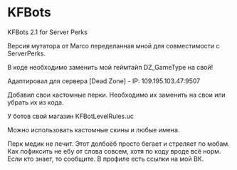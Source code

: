 # KFBots
KFBots 2.1 for Server Perks

Версия мутатора от Marco переделанная мной для совместимости с ServerPerks.

В коде необходимо заменить мой геймтайп DZ_GameType на свой!

Адаптировал для сервера [Dead Zone] - IP: 109.195.103.47:9507

Добавил свои кастомные перки. Необходимо их заменить на свои или убрать их из кода.

У ботов свой магазин KFBotLevelRules.uc

Можно использовать кастомные скины и любые имена.

Перк медик не лечит. Этот долбоёб просто бегает и стреляет по мобам. Как пофиксить не ебу от слова совсем, хотя по коду вроде всё норм. Если кто знает, то сообщите. В профиле есть ссылки на мой ВК.
